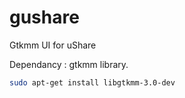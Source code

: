 gushare
=======

Gtkmm UI for uShare

Dependancy : gtkmm library.
~~~sh
sudo apt-get install libgtkmm-3.0-dev
~~~
